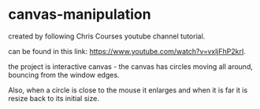 # canvas-manipulation
 created by following Chris Courses youtube channel tutorial.
 
 can be found in this link: https://www.youtube.com/watch?v=vxljFhP2krI.
 
the project is interactive canvas - the canvas has circles moving all around, bouncing from the window edges.

Also, when a circle is close to the mouse it enlarges and when it is far it is resize back to its initial size.
